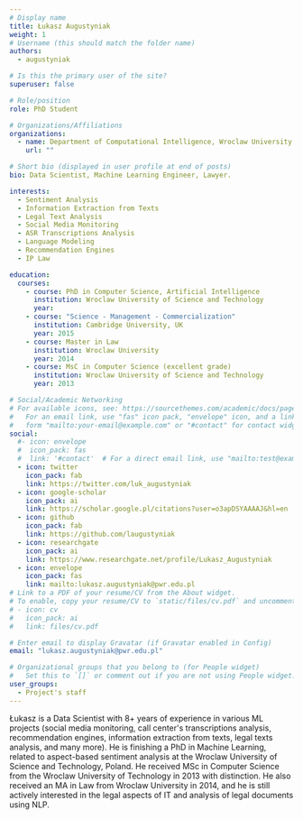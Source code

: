 ```yaml
---
# Display name
title: Łukasz Augustyniak
weight: 1
# Username (this should match the folder name)
authors:
  - augustyniak

# Is this the primary user of the site?
superuser: false

# Role/position
role: PhD Student

# Organizations/Affiliations
organizations:
  - name: Department of Computational Intelligence, Wroclaw University of Science and Technology
    url: ""

# Short bio (displayed in user profile at end of posts)
bio: Data Scientist, Machine Learning Engineer, Lawyer.

interests:
  - Sentiment Analysis
  - Information Extraction from Texts
  - Legal Text Analysis
  - Social Media Monitoring
  - ASR Transcriptions Analysis
  - Language Modeling
  - Recommendation Engines
  - IP Law

education:
  courses:
    - course: PhD in Computer Science, Artificial Intelligence
      institution: Wroclaw University of Science and Technology
      year:
    - course: "Science - Management - Commercialization"
      institution: Cambridge University, UK
      year: 2015
    - course: Master in Law
      institution: Wroclaw University
      year: 2014
    - course: MsC in Computer Science (excellent grade)
      institution: Wroclaw University of Science and Technology
      year: 2013

# Social/Academic Networking
# For available icons, see: https://sourcethemes.com/academic/docs/page-builder/#icons
#   For an email link, use "fas" icon pack, "envelope" icon, and a link in the
#   form "mailto:your-email@example.com" or "#contact" for contact widget.
social:
  #- icon: envelope
  #  icon_pack: fas
  #  link: '#contact'  # For a direct email link, use "mailto:test@example.org".
  - icon: twitter
    icon_pack: fab
    link: https://twitter.com/luk_augustyniak
  - icon: google-scholar
    icon_pack: ai
    link: https://scholar.google.pl/citations?user=o3apDSYAAAAJ&hl=en
  - icon: github
    icon_pack: fab
    link: https://github.com/laugustyniak
  - icon: researchgate
    icon_pack: ai
    link: https://www.researchgate.net/profile/Lukasz_Augustyniak
  - icon: envelope
    icon_pack: fas
    link: mailto:lukasz.augustyniak@pwr.edu.pl
# Link to a PDF of your resume/CV from the About widget.
# To enable, copy your resume/CV to `static/files/cv.pdf` and uncomment the lines below.
# - icon: cv
#   icon_pack: ai
#   link: files/cv.pdf

# Enter email to display Gravatar (if Gravatar enabled in Config)
email: "lukasz.augustyniak@pwr.edu.pl"

# Organizational groups that you belong to (for People widget)
#   Set this to `[]` or comment out if you are not using People widget.
user_groups:
  - Project's staff
---
```


Łukasz is a Data Scientist with 8+ years of experience in various ML projects (social media monitoring, call center's transcriptions analysis, recommendation engines, information extraction from texts, legal texts analysis, and many more). He is finishing a PhD in Machine Learning, related to aspect-based sentiment analysis at the Wroclaw University of Science and Technology, Poland. He received MSc in Computer Science from the Wroclaw University of Technology in 2013 with distinction. He also received an MA in Law from Wroclaw University in 2014, and he is still actively interested in the legal aspects of IT and analysis of legal documents using NLP.
